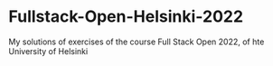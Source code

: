 # Fullstack-Open-Helsinki-2022
My solutions of exercises of the course Full Stack Open 2022, of hte University of Helsinki
